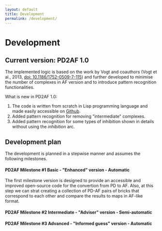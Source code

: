 ```yaml
---
layout: default
title: Development
permalink: /development/
---
```


# Development

## Current version: PD2AF 1.0

The implemented logic is based on the work by Vogt and coauthors (Vogt et al., 2013, [doi: 10.1186/1752-0509-7-115](https://doi.org/10.1186/1752-0509-7-115)) and further developed to minimise the number of complexes in AF version and to introduce pattern recognition functionalities.

What is new in PD2AF 1.0:
1. The code is written from scratch in Lisp programming language and made easily accessible on [Github](https://github.com/prozion/pd2af).
1. Added pattern recognition for removing "intermediate" complexes.
1. Added pattern recognition for some types of inhibition shown in details without using the _inhibition_ arc.

## Development plan

The development is planned in a stepwise manner and assumes the following milestones.

#### PD2AF Milestone #1 Basic - "Enhanced" version - Automatic

The first milestone version is designed to provide an accessible and improved open-source code for the convertion from PD to AF. Also, at this step we can strat creating a collection of PD-AF pairs of bricks that correspond to each other and compare the results to maps in AF-like format.

#### PD2AF Milestone #2 Intermediate - "Adviser" version - Semi-automatic

#### PD2AF Milestone #3 Advanced - "Informed guess" version - Automatic

